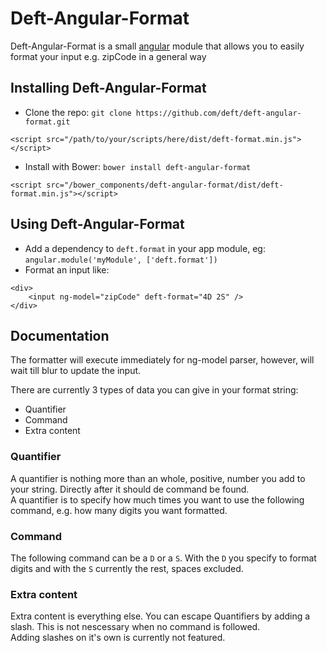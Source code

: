 # Deft-Angular-Format

Deft-Angular-Format is a small [angular](http://angularjs.org) module that allows you to easily format your input e.g. zipCode in a general way

## Installing Deft-Angular-Format

- Clone the repo: `git clone https://github.com/deft/deft-angular-format.git`
```
<script src="/path/to/your/scripts/here/dist/deft-format.min.js"></script>
```

- Install with Bower: `bower install deft-angular-format`
```
<script src="/bower_components/deft-angular-format/dist/deft-format.min.js"></script>
```


## Using Deft-Angular-Format

- Add a dependency to `deft.format` in your app module, eg: `angular.module('myModule', ['deft.format'])`
- Format an input like:
```
<div>
	<input ng-model="zipCode" deft-format="4D 2S" />
</div>
```

## Documentation

The formatter will execute immediately for ng-model parser, however, will wait till blur to update the input.

There are currently 3 types of data you can give in your format string:

* Quantifier
* Command
* Extra content

### Quantifier

A quantifier is nothing more than an whole, positive, number you add to your string. Directly after it should de command be found.<br />
A quantifier is to specify how much times you want to use the following command, e.g. how many digits you want formatted.

### Command

The following command can be a `D` or a `S`. With the `D` you specify to format digits and with the `S` currently the rest, spaces excluded.  

### Extra content

Extra content is everything else. You can escape Quantifiers by adding a slash. This is not nescessary when no command is followed.<br />
Adding slashes on it's own is currently not featured.

